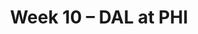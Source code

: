---
layout: game
title: Week 10 – DAL at PHI
season: 2012
game_id: 2012_10_DAL_PHI
away_team: DAL
home_team: PHI
---